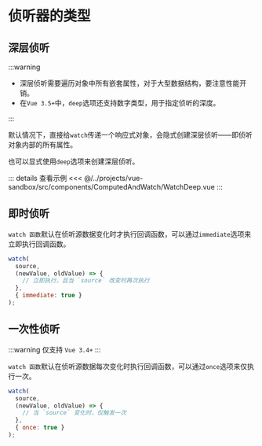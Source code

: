 # 侦听器的类型

## 深层侦听

:::warning

- 深层侦听需要遍历对象中所有嵌套属性，对于大型数据结构，要注意性能开销。
- 在`Vue 3.5+`中，`deep`选项还支持数字类型，用于指定侦听的深度。

:::

默认情况下，直接给`watch`传递一个响应式对象，会隐式创建深层侦听——即侦听对象内部的所有属性。

也可以显式使用`deep`选项来创建深层侦听。

::: details 查看示例
<<< @/../projects/vue-sandbox/src/components/ComputedAndWatch/WatchDeep.vue
:::

## 即时侦听

`watch 函数`默认在侦听源数据变化时才执行回调函数，可以通过`immediate`选项来立即执行回调函数。

```js
watch(
  source,
  (newValue, oldValue) => {
    // 立即执行，且当 `source` 改变时再次执行
  },
  { immediate: true }
);
```

## 一次性侦听

:::warning
仅支持 `Vue 3.4+`
:::

`watch 函数`默认在侦听源数据每次变化时执行回调函数，可以通过`once`选项来仅执行一次。

```js
watch(
  source,
  (newValue, oldValue) => {
    // 当 `source` 变化时，仅触发一次
  },
  { once: true }
);
```
